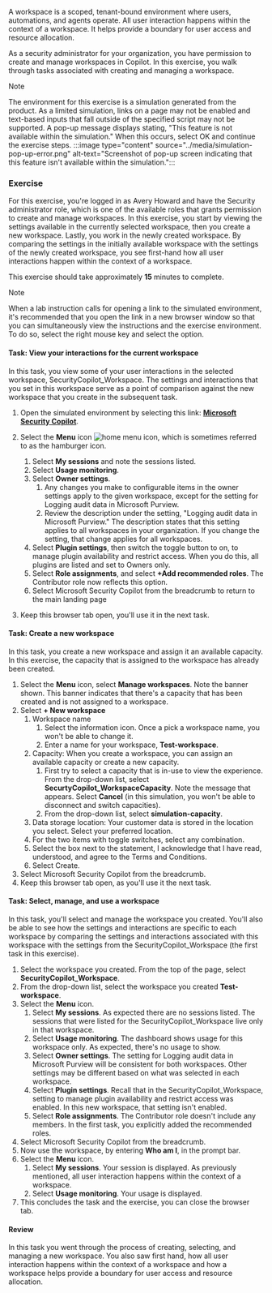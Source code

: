 A workspace is a scoped, tenant-bound environment where users, automations, and agents operate. All user interaction happens within the context of a workspace. It helps provide a boundary for user access and resource allocation.

As a security administrator for your organization, you have permission to create and manage workspaces in Copilot. In this exercise, you walk through tasks associated with creating and managing a workspace.

> [!NOTE]
> The environment for this exercise is a simulation generated from the product. As a limited simulation, links on a page may not be enabled and text-based inputs that fall outside of the specified script may not be supported. A pop-up message displays stating, "This feature is not available within the simulation." When this occurs, select OK and continue the exercise steps. 
>:::image type="content" source="../media/simulation-pop-up-error.png" alt-text="Screenshot of pop-up screen indicating that this feature isn't available within the simulation.":::


### Exercise

For this exercise, you're logged in as Avery Howard and have the Security administrator role, which is one of the available roles that grants permission to create and manage workspaces. In this exercise, you start by viewing the settings available in the currently selected workspace, then you create a new workspace. Lastly, you work in the newly created workspace. By comparing the settings in the initially available workspace with the settings of the newly created workspace, you see first-hand how all user interactions happen within the context of a workspace.

This exercise should take approximately **15** minutes to complete.

> [!NOTE]
> When a lab instruction calls for opening a link to the simulated environment, it's recommended that you open the link in a new browser window so that you can simultaneously view the instructions and the exercise environment. To do so, select the right mouse key and select the option.

#### Task: View your interactions for the current workspace

In this task, you view some of your user interactions in the selected workspace, SecurityCopilot_Workspace. The settings and interactions that you set in this workspace serve as a point of comparison against the new workspace that you create in the subsequent task.

1. Open the simulated environment by selecting this link: **[Microsoft Security Copilot](https://app.highlights.guide/start/fa057153-57cc-486f-820b-109a96c15009?token=045faae1-1078-4eac-bf56-e12472eddaf9&azure-portal=true)**.

1. Select the **Menu** icon ![home menu icon](../media/home-menu-icon.png), which is sometimes referred to as the hamburger icon.

    1. Select **My sessions** and note the sessions listed. 
    1. Select **Usage monitoring**.
    1. Select **Owner settings**.
        1. Any changes you make to configurable items in the owner settings apply to the given workspace, except for the setting for Logging audit data in Microsoft Purview.
        1. Review the description under the setting, "Logging audit data in Microsoft Purview." The description states that this setting applies to all workspaces in your organization. If you change the setting, that change applies for all workspaces.
    1. Select **Plugin settings**, then switch the toggle button to on, to manage plugin availability and restrict access. When you do this, all plugins are listed and set to Owners only.
    1. Select **Role assignments**, and select **+Add recommended roles**. The Contributor role now reflects this option.
    1. Select Microsoft Security Copilot from the breadcrumb to return to the main landing page

1. Keep this browser tab open, you'll use it in the next task.

#### Task: Create a new workspace

In this task, you create a new workspace and assign it an available capacity. In this exercise, the capacity that is assigned to the workspace has already been created.

1. Select the **Menu** icon, select **Manage workspaces**. Note the banner shown. This banner indicates that there's a capacity that has been created and is not assigned to a workspace.
1. Select **+ New workspace**
    1. Workspace name
        1. Select the information icon. Once a pick a workspace name, you won't be able to change it.
        1. Enter a name for your workspace, **Test-workspace**.
    1. Capacity: When you create a workspace, you can assign an available capacity or create a new capacity. 
        1. First try to select a capacity that is in-use to view the experience. From the drop-down list, select **SecurtyCopilot_WorkspaceCapacity**. Note the message that appears. Select **Cancel** (in this simulation, you won't be able to disconnect and switch capacities).
        1. From the drop-down list, select **simulation-capacity**.
    1. Data storage location: Your customer data is stored in the location you select. Select your preferred location.
    1. For the two items with toggle switches, select any combination.
    1. Select the box next to the statement, I acknowledge that I have read, understood, and agree to the Terms and Conditions.
    1. Select Create.
1. Select Microsoft Security Copilot from the breadcrumb.
1. Keep this browser tab open, as you'll use it the next task.

#### Task: Select, manage, and use a workspace

In this task, you'll select and manage the workspace you created. You'll also be able to see how the settings and interactions are specific to each workspace by comparing the settings and interactions associated with this workspace with the settings from the SecurityCopilot_Workspace (the first task in this exercise).

1. Select the workspace you created. From the top of the page, select **SecurityCopilot_Workspace**.
1. From the drop-down list, select the workspace you created **Test-workspace**.
1. Select the **Menu** icon.
    1. Select **My sessions**. As expected there are no sessions listed. The sessions that were listed for the SecurityCopilot_Workspace live only in that workspace.
    1. Select **Usage monitoring**. The dashboard shows usage for this workspace only. As expected, there's no usage to show.
    1. Select **Owner settings**. The setting for Logging audit data in Microsoft Purview will be consistent for both workspaces. Other settings may be different based on what was selected in each workspace.
    1. Select **Plugin settings**. Recall that in the SecurityCopilot_Workspace, setting to manage plugin availability and restrict access was enabled. In this new workspace, that setting isn't enabled.
    1. Select **Role assignments**. The Contributor role doesn't include any members. In the first task, you explicitly added the recommended roles.
1. Select Microsoft Security Copilot from the breadcrumb.
1. Now use the workspace, by entering **Who am I**, in the prompt bar.
1. Select the **Menu** icon.
    1. Select **My sessions**. Your session is displayed. As previously mentioned, all user interaction happens within the context of a workspace.
    1. Select **Usage monitoring**. Your usage is displayed. 
1. This concludes the task and the exercise, you can close the browser tab.

#### Review

In this task you went through the process of creating, selecting, and managing a new workspace. You also saw first hand, how all user interaction happens within the context of a workspace and how a workspace helps provide a boundary for user access and resource allocation.